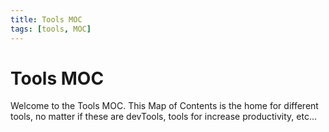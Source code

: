```yaml
---
title: Tools MOC
tags: [tools, MOC]
---
```

# Tools MOC
Welcome to the Tools MOC. This Map of Contents is the home for different tools, no matter if these are devTools, tools for increase productivity, etc...
